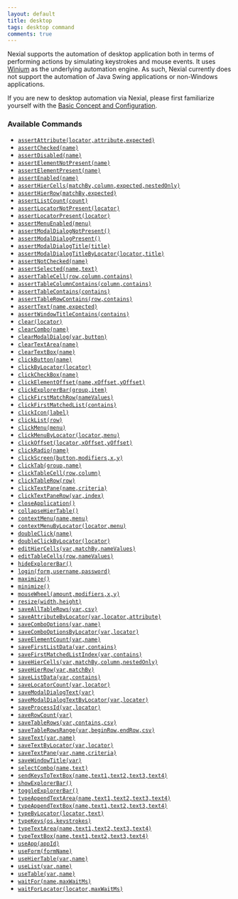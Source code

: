 ```yaml
---
layout: default
title: desktop
tags: desktop command
comments: true
---
```



Nexial supports the automation of desktop application both in terms of performing actions by simulating keystrokes and
mouse events. It uses <a href="https://github.com/2gis/Winium" class="external-link" target="_nexial_link">Winium</a> as
the underlying automation engine. As such, Nexial currently does not support the automation of Java Swing applications
or non-Windows applications.

If you are new to desktop automation via Nexial, please first familiarize yourself with the 
[Basic Concept and Configuration](configureDesktopApplication).


### Available Commands
- [`assertAttribute(locator,attribute,expected)`](assertAttribute(locator,attribute,expected))
- [`assertChecked(name)`](assertChecked(name))
- [`assertDisabled(name)`](assertDisabled(name))
- [`assertElementNotPresent(name)`](assertElementNotPresent(name))
- [`assertElementPresent(name)`](assertElementPresent(name))
- [`assertEnabled(name)`](assertEnabled(name))
- [`assertHierCells(matchBy,column,expected,nestedOnly)`](assertHierCells(matchBy,column,expected,nestedOnly))
- [`assertHierRow(matchBy,expected)`](assertHierRow(matchBy,expected))
- [`assertListCount(count)`](assertListCount(count))
- [`assertLocatorNotPresent(locator)`](assertLocatorNotPresent(locator))
- [`assertLocatorPresent(locator)`](assertLocatorPresent(locator))
- [`assertMenuEnabled(menu)`](assertMenuEnabled(menu))
- [`assertModalDialogNotPresent()`](assertModalDialogNotPresent())
- [`assertModalDialogPresent()`](assertModalDialogPresent())
- [`assertModalDialogTitle(title)`](assertModalDialogTitle(title))
- [`assertModalDialogTitleByLocator(locator,title)`](assertModalDialogTitleByLocator(locator,title))
- [`assertNotChecked(name)`](assertNotChecked(name))
- [`assertSelected(name,text)`](assertSelected(name,text))
- [`assertTableCell(row,column,contains)`](assertTableCell(row,column,contains))
- [`assertTableColumnContains(column,contains)`](assertTableColumnContains(column,contains))
- [`assertTableContains(contains)`](assertTableContains(contains))
- [`assertTableRowContains(row,contains)`](assertTableRowContains(row,contains))
- [`assertText(name,expected)`](assertText(name,expected))
- [`assertWindowTitleContains(contains)`](assertWindowTitleContains(contains))
- [`clear(locator)`](clear(locator))
- [`clearCombo(name)`](clearCombo(name))
- [`clearModalDialog(var,button)`](clearModalDialog(var,button))
- [`clearTextArea(name)`](clearTextArea(name))
- [`clearTextBox(name)`](clearTextBox(name))
- [`clickButton(name)`](clickButton(name))
- [`clickByLocator(locator)`](clickByLocator(locator))
- [`clickCheckBox(name)`](clickCheckbox(name))
- [`clickElementOffset(name,xOffset,yOffset)`](clickElementOffset(name,xOffset,yOffset))
- [`clickExplorerBar(group,item)`](clickExplorerBar(group,item))
- [`clickFirstMatchRow(nameValues)`](clickFirstMatchRow(nameValues))
- [`clickFirstMatchedList(contains)`](clickFirstMatchedList(contains))
- [`clickIcon(label)`](clickIcon(label))
- [`clickList(row)`](clickList(row))
- [`clickMenu(menu)`](clickMenu(menu))
- [`clickMenuByLocator(locator,menu)`](clickMenuByLocator(locator,menu))
- [`clickOffset(locator,xOffset,yOffset)`](clickOffset(locator,xOffset,yOffset))
- [`clickRadio(name)`](clickRadio(name))
- [`clickScreen(button,modifiers,x,y)`](clickScreen(button,modifiers,x,y))
- [`clickTab(group,name)`](clickTab(group,name))
- [`clickTableCell(row,column)`](clickTableCell(row,column))
- [`clickTableRow(row)`](clickTableRow(row))
- [`clickTextPane(name,criteria)`](clickTextPane(name,criteria))
- [`clickTextPaneRow(var,index)`](clickTextPaneRow(var,index))
- [`closeApplication()`](closeApplication())
- [`collapseHierTable()`](collapseHierTable())
- [`contextMenu(name,menu)`](contextMenu(name,menu))
- [`contextMenuByLocator(locator,menu)`](contextMenuByLocator(locator,menu))
- [`doubleClick(name)`](doubleClick(name))
- [`doubleClickByLocator(locator)`](doubleClickByLocator(locator))
- [`editHierCells(var,matchBy,nameValues)`](editHierCells(var,matchBy,nameValues))
- [`editTableCells(row,nameValues)`](editTableCells(row,nameValues))
- [`hideExplorerBar()`](hideExplorerBar)
- [`login(form,username,password)`](login(form,username,password))
- [`maximize()`](maximize())
- [`minimize()`](minimize())
- [`mouseWheel(amount,modifiers,x,y)`](mouseWheel(amount,modifiers,x,y))
- [`resize(width,height)`](resize(width,height))
- [`saveAllTableRows(var,csv)`](saveAllTableRows(var,csv))
- [`saveAttributeByLocator(var,locator,attribute)`](saveAttributeByLocator(var,locator,attribute))
- [`saveComboOptions(var,name)`](saveComboOptions(var,name))
- [`saveComboOptionsByLocator(var,locator)`](saveComboOptionsByLocator(var,locator))
- [`saveElementCount(var,name)`](saveElementCount(var,name))
- [`saveFirstListData(var,contains)`](saveFirstListData(var,contains))
- [`saveFirstMatchedListIndex(var,contains)`](saveFirstMatchedListIndex(var,contains))
- [`saveHierCells(var,matchBy,column,nestedOnly)`](saveHierCells(var,matchBy,column,nestedOnly))
- [`saveHierRow(var,matchBy)`](saveHierRow(var,matchBy))
- [`saveListData(var,contains)`](saveFirstListData(var,contains))
- [`saveLocatorCount(var,locator)`](saveLocatorCount(var,locator))
- [`saveModalDialogText(var)`](saveModalDialogText(var))
- [`saveModalDialogTextByLocator(var,locater)`](saveModalDialogTextByLocator(var,locater))
- [`saveProcessId(var,locator)`](saveProcessId(var,locator))
- [`saveRowCount(var)`](saveRowCount(var))
- [`saveTableRows(var,contains,csv)`](saveTableRows(var,contains,csv))
- [`saveTableRowsRange(var,beginRow,endRow,csv)`](saveTableRowsRange(var,beginRow,endRow,csv))
- [`saveText(var,name)`](saveText(var,name))
- [`saveTextByLocator(var,locator)`](saveTextByLocator(var,locator))
- [`saveTextPane(var,name,criteria)`](saveTextPane(var,name,criteria))
- [`saveWindowTitle(var)`](saveWindowTitle(var))
- [`selectCombo(name,text)`](selectCombo(name,text))
- [`sendKeysToTextBox(name,text1,text2,text3,text4)`](sendKeysToTextBox(name,text1,text2,text3,text4))
- [`showExplorerBar()`](showExplorerBar())
- [`toggleExplorerBar()`](toggleExplorerBar())
- [`typeAppendTextArea(name,text1,text2,text3,text4)`](typeAppendTextArea(name,text1,text2,text3,text4))
- [`typeAppendTextBox(name,text1,text2,text3,text4)`](typeAppendTextBox(name,text1,text2,text3,text4))
- [`typeByLocator(locator,text)`](typeByLocator(locator,text))
- [`typeKeys(os,keystrokes)`](typeKeys(os,keystrokes))
- [`typeTextArea(name,text1,text2,text3,text4)`](typeTextArea(name,text1,text2,text3,text4))
- [`typeTextBox(name,text1,text2,text3,text4)`](typeTextBox(name,text1,text2,text3,text4))
- [`useApp(appId)`](useApp(appId))
- [`useForm(formName)`](useForm(formName))
- [`useHierTable(var,name)`](useHierTable(var,name))
- [`useList(var,name)`](useList(var,name))
- [`useTable(var,name)`](useTable(var,name))
- [`waitFor(name,maxWaitMs)`](waitFor(name,maxWaitMs))
- [`waitForLocator(locator,maxWaitMs)`](waitForLocator(locator,maxWaitMs))